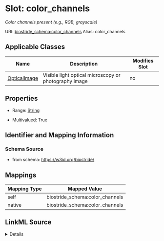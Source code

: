 

# Slot: color_channels 


_Color channels present (e.g., RGB, grayscale)_





URI: [biostride_schema:color_channels](https://w3id.org/biostride/schema/color_channels)
Alias: color_channels

<!-- no inheritance hierarchy -->





## Applicable Classes

| Name | Description | Modifies Slot |
| --- | --- | --- |
| [OpticalImage](OpticalImage.md) | Visible light optical microscopy or photography image |  no  |






## Properties

* Range: [String](String.md)

* Multivalued: True




## Identifier and Mapping Information






### Schema Source


* from schema: https://w3id.org/biostride/




## Mappings

| Mapping Type | Mapped Value |
| ---  | ---  |
| self | biostride_schema:color_channels |
| native | biostride_schema:color_channels |




## LinkML Source

<details>
```yaml
name: color_channels
description: Color channels present (e.g., RGB, grayscale)
from_schema: https://w3id.org/biostride/
rank: 1000
alias: color_channels
owner: OpticalImage
domain_of:
- OpticalImage
range: string
multivalued: true

```
</details>